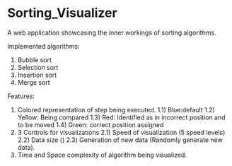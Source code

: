 # Sorting_Visualizer

A web application showcasing the inner workings of sorting algorithms.

Implemented algorithms:
1) Bubble sort
2) Selection sort
3) Insertion sort
4) Merge sort


Features:
1) Colored representation of step being executed.
  1.1) Blue:default
  1.2) Yellow: Being compared
  1.3) Red: Identified as in incorrect position and to be moved
  1.4) Green: correct position assigned
2) 3 Controls for visualizations
  2.1) Speed of visualization (5 speed levels)
  2.2) Data size ()
  2.3) Generation of new data (Randomly generate new data).
4) Time and Space complexity of algorithm being visualized.


